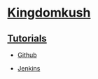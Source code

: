 # [Kingdomkush](/Kingdomkush/README.md)

## [Tutorials](/Kingdomkush/tutorials/)

- [Github](/Kingdomkush/tutorials/Github-centos7.md)

- [Jenkins](/Kingdomkush/tutorials/jenkins.md)